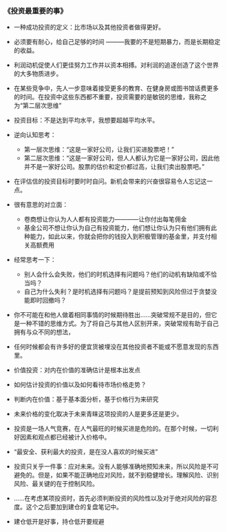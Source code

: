 ### 《投资最重要的事》

- 一种成功投资的定义：比市场以及其他投资者做得更好。
- 必须要有耐心，给自己足够的时间 ———我要的不是短期暴力，而是长期稳定的收益。
- 利润动机促使人们更佳努力工作并以资本相搏。对利润的追逐创造了这个世界的大多物质进步。
- 在某些竞争中，先人一步意味着接受更多的教育、在健身房或图书馆话费更多的时间。在投资中这些东西都不重要，投资需要的是敏锐的思维，我称之为“第二层次思维”
- 投资目标：不是达到平均水平，我想要超越平均水平。
- 逆向认知思考：
  - 第一层次思维：“这是一家好公司，让我们买进股票吧！”
  - 第二层次思维：“这是一家好公司，但人人都认为它是一家好公司，因此他并不是一家好公司。股票的估价和定价都过高，让我们卖出股票吧。”

- 在评估信的投资目标时要时时自问。新机会带来的兴奋很容易令人忘记这一点。
- 很有意思的对立面：
  - 卷商想让你认为人人都有投资能力————让你付出每笔佣金
  - 基金公司不想让你认为自己有投资能力，他们想让你认为只有他们拥有此种能力，如此以来，你就会把你的钱投入到积极管理的基金里，并支付相关高额费用
- 经常思考一下：
  - 别人会什么会失败，他们的时机选择有问题吗？他们的动机有缺陷或不恰当吗？
  - 自己为什么失利？是时机选择有问题吗？是提前预知到风险但过于贪婪没能即时回撤吗？
- 你不可能在和他人做着相同事情的时候期待胜出……突破常规不是目的，但它是一种不错的思维方式。为了将自己与其他人区别开来，突破常规有助于自己拥有与众不同的想法，
- 任何时候都会有许多好的便宜货被埋没在其他投资者不能或不愿意发现的东西里。
- 价值投资：对内在价值的准确估计是根本出发点
- 如何估计投资的价值以及如何看待市场价格走势？
- 判断内在价值：基于基本面分析，基于价格行为来研究
- 未来价格的变化取决于未来青睐这项投资的人是更多还是更少。
- 投资是一场人气竞赛，在人气最旺的时候买进是危险的。在那个时候，一切利好因素和观点都已经被计入价格中。
- “最安全、获利最大的投资，是在没人喜欢的时候买进”
- 投资只关乎一件事：应对未来。没有人能够准确地预知未来，所以风险是不可避免的。但是，如果不能正确地应对风险，就不到稳健增长。理解风险、识别风险、最关键的在于控制风险。
- ……在考虑某项投资时，首先必须判断投资的风险性以及对于绝对风险的容忍度。这个之后要加到建仓的复盘笔记中。
- 建仓低开是好事，持仓低开要规避
